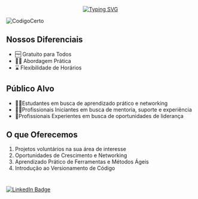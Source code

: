 <p align="center">
  <a href="https://git.io/typing-svg">
    <img src="https://readme-typing-svg.demolab.com?font=Fira+Code&pause=1000&color=F70000&random=false&width=435&lines=Comunidade+Tech+%7C+Todos+Juntos" alt="Typing SVG">
  </a>
</p>

![CodigoCerto](https://utfs.io/f/3b2340e8-5523-4aca-a549-0688fd07450e-j4edu.jfif)

## Nossos Diferenciais

- 🆓 Gratuito para Todos
- 👨‍💻 Abordagem Prática
- ⌛ Flexibilidade de Horários

## Público Alvo

- 🧑‍🎓Estudantes em busca de aprendizado prático e networking
- 🧑‍💼Profissionais Iniciantes em busca de mentoria, suporte e experiência
- 🧓Profissionais Experientes em busca de oportunidades de liderança

## O que Oferecemos

1. Projetos voluntários na sua área de interesse
2. Oportunidades de Crescimento e Networking
3. Aprendizado Prático de Ferramentas e Métodos Ágeis
4. Introdução ao Versionamento de Código

#

<a href="https://www.linkedin.com/company/codigocerto/">
  <img src="https://img.shields.io/badge/LinkedIn-blue?style=for-the-badge&logo=linkedin&logoColor=white" alt="LinkedIn Badge"/>
</a>
